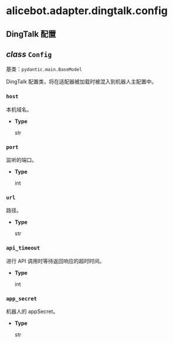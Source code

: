 # alicebot.adapter.dingtalk.config

## DingTalk 配置


## _class_ `Config`

基类：`pydantic.main.BaseModel`

DingTalk 配置类，将在适配器被加载时被混入到机器人主配置中。


### `host`

本机域名。


* **Type**

    str



### `port`

监听的端口。


* **Type**

    int



### `url`

路径。


* **Type**

    str



### `api_timeout`

进行 API 调用时等待返回响应的超时时间。


* **Type**

    int



### `app_secret`

机器人的 appSecret。


* **Type**

    str
